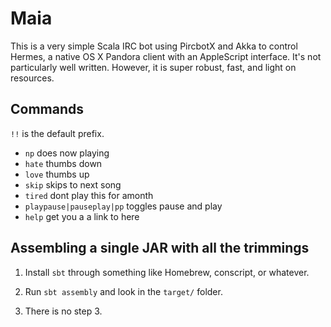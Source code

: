 # Maia

This is a very simple Scala IRC bot using PircbotX and Akka to control Hermes, a native OS X Pandora client with an AppleScript interface. It's not particularly well written. However, it is super robust, fast, and light on resources.

## Commands

`!!` is the default prefix.

* `np` does now playing
* `hate` thumbs down
* `love` thumbs up
* `skip` skips to next song
* `tired` dont play this for amonth
* `playpause|pauseplay|pp` toggles pause and play
* `help` get you a a link to here

## Assembling a single JAR with all the trimmings

1. Install `sbt` through something like Homebrew, conscript, or whatever.

2. Run `sbt assembly` and look in the `target/` folder.

3. There is no step 3.
